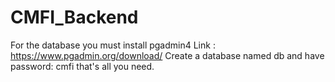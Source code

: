 ﻿# CMFI_Backend


For the database you must install pgadmin4 Link : https://www.pgadmin.org/download/
Create a database named db and have password: cmfi
that's all you need.
